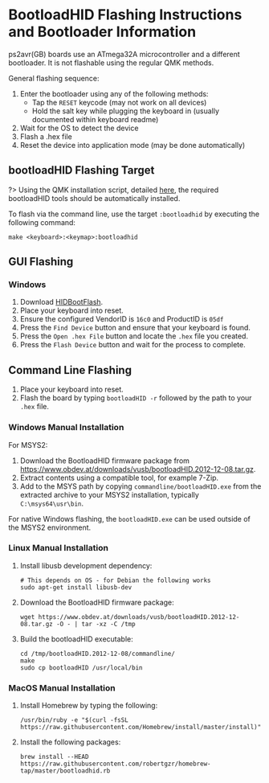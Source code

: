 # BootloadHID Flashing Instructions and Bootloader Information

ps2avr(GB) boards use an ATmega32A microcontroller and a different bootloader. It is not flashable using the regular QMK methods.

General flashing sequence:

1. Enter the bootloader using any of the following methods:
    * Tap the `RESET` keycode (may not work on all devices)
    * Hold the salt key while plugging the keyboard in (usually documented within keyboard readme) 
2. Wait for the OS to detect the device
3. Flash a .hex file
4. Reset the device into application mode (may be done automatically)

## bootloadHID Flashing Target

?> Using the QMK installation script, detailed [here](newbs_getting_started.md), the required bootloadHID tools should be automatically installed.

To flash via the command line, use the target `:bootloadhid` by executing the following command:

    make <keyboard>:<keymap>:bootloadhid

## GUI Flashing

### Windows
1. Download [HIDBootFlash](http://vusb.wikidot.com/project:hidbootflash).
2. Place your keyboard into reset. 
3. Ensure the configured VendorID is `16c0` and ProductID is `05df`
4. Press the `Find Device` button and ensure that your keyboard is found.
5. Press the `Open .hex File` button and locate the `.hex` file you created.
6. Press the `Flash Device` button and wait for the process to complete.

## Command Line Flashing

1. Place your keyboard into reset. 
2. Flash the board by typing `bootloadHID -r` followed by the path to your `.hex` file.

### Windows Manual Installation
For MSYS2:
1. Download the BootloadHID firmware package from https://www.obdev.at/downloads/vusb/bootloadHID.2012-12-08.tar.gz.
2. Extract contents using a compatible tool, for example 7-Zip.
3. Add to the MSYS path by copying `commandline/bootloadHID.exe` from the extracted archive to your MSYS2 installation, typically `C:\msys64\usr\bin`.

For native Windows flashing, the `bootloadHID.exe` can be used outside of the MSYS2 environment.

### Linux Manual Installation
1. Install libusb development dependency:
    ```
    # This depends on OS - for Debian the following works
    sudo apt-get install libusb-dev
    ```
2. Download the BootloadHID firmware package:
    ```
    wget https://www.obdev.at/downloads/vusb/bootloadHID.2012-12-08.tar.gz -O - | tar -xz -C /tmp
    ```
3. Build the bootloadHID executable:
    ```
    cd /tmp/bootloadHID.2012-12-08/commandline/
    make
    sudo cp bootloadHID /usr/local/bin
    ```

### MacOS Manual Installation
1. Install Homebrew by typing the following:
    ```
    /usr/bin/ruby -e "$(curl -fsSL https://raw.githubusercontent.com/Homebrew/install/master/install)"
    ```
2. Install the following packages:
    ```
    brew install --HEAD https://raw.githubusercontent.com/robertgzr/homebrew-tap/master/bootloadhid.rb
    ```
